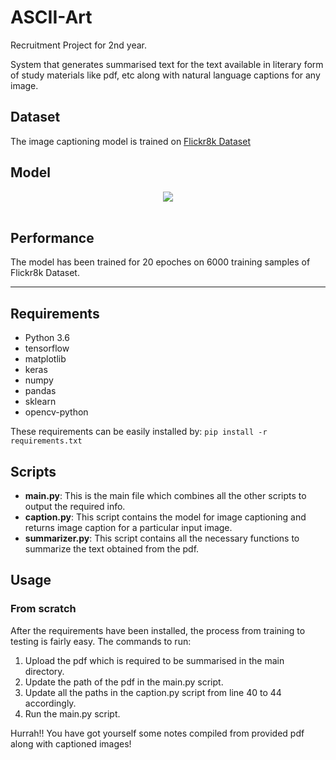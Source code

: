 # ASCII-Art
Recruitment Project for 2nd year.

System that generates summarised text for the text available in literary form of study materials like pdf, etc along with natural language captions for any image.

## Dataset
The image captioning model is trained on [Flickr8k Dataset](https://illinois.edu/fb/sec/1713398)

## Model
<div align="center">
  <img src="model.png"><br><br>
</div>

## Performance
The model has been trained for 20 epoches on 6000 training samples of Flickr8k Dataset.

----------------------------------

## Requirements
- Python 3.6
- tensorflow
- matplotlib
- keras
- numpy
- pandas
- sklearn
- opencv-python

These requirements can be easily installed by:
  `pip install -r requirements.txt`


## Scripts

- __main.py__: This is the main file which combines all the other scripts to output the required info.
- __caption.py__: This script contains the model for image captioning and returns image caption for a particular input image.
- __summarizer.py__: This script contains all the necessary functions to summarize the text obtained from the pdf.

## Usage

### From scratch
After the requirements have been installed, the process from training to testing is fairly easy. The commands to run:
1. Upload the pdf which is required to be summarised in the main directory.
2. Update the path of the pdf in the main.py script.
3. Update all the paths in the caption.py script from line 40 to 44 accordingly.
4. Run the main.py script.

Hurrah!! You have got yourself some notes compiled from provided pdf along with captioned images! 
